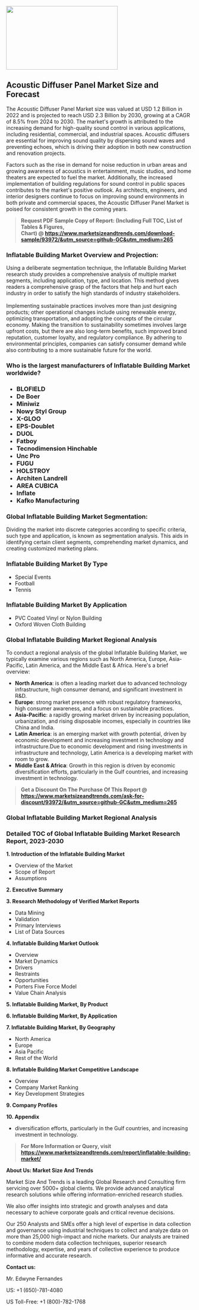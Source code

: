 <p><img class="alignnone size-medium wp-image-20088" src="https://ffe5etoiles.com/wp-content/uploads/2024/12/MST1-300x171.png" alt="" width="300" height="171" /></p><h2>Acoustic Diffuser Panel Market Size and Forecast</h2><p>The Acoustic Diffuser Panel Market size was valued at USD 1.2 Billion in 2022 and is projected to reach USD 2.3 Billion by 2030, growing at a CAGR of 8.5% from 2024 to 2030. The market's growth is attributed to the increasing demand for high-quality sound control in various applications, including residential, commercial, and industrial spaces. Acoustic diffusers are essential for improving sound quality by dispersing sound waves and preventing echoes, which is driving their adoption in both new construction and renovation projects.</p><p>Factors such as the rise in demand for noise reduction in urban areas and growing awareness of acoustics in entertainment, music studios, and home theaters are expected to fuel the market. Additionally, the increased implementation of building regulations for sound control in public spaces contributes to the market's positive outlook. As architects, engineers, and interior designers continue to focus on improving sound environments in both private and commercial spaces, the Acoustic Diffuser Panel Market is poised for consistent growth in the coming years.</p></p><blockquote id="" class=""><strong>Request PDF Sample Copy of Report: (Including Full TOC, List of Tables &amp; Figures, Chart)&nbsp;@&nbsp;<strong><a href="https://www.marketsizeandtrends.com/download-sample/93972/&utm_source=github-GC&utm_medium=265" target="_blank">https://www.marketsizeandtrends.com/download-sample/93972/&utm_source=github-GC&utm_medium=265</a></strong></strong></blockquote><h3 id="" class="">Inflatable Building Market&nbsp;Overview and Projection:</h3><p id="" class="">Using a deliberate segmentation technique, the Inflatable Building Market research study provides a comprehensive analysis of multiple market segments, including application, type, and location. This method gives readers a comprehensive grasp of the factors that help and hurt each industry in order to satisfy the high standards of industry stakeholders. <br /> <br />Implementing sustainable practices involves more than just designing products; other operational changes include using renewable energy, optimizing transportation, and adopting the concepts of the circular economy. Making the transition to sustainability sometimes involves large upfront costs, but there are also long-term benefits, such improved brand reputation, customer loyalty, and regulatory compliance. By adhering to environmental principles, companies can satisfy consumer demand while also contributing to a more sustainable future for the world.</p><h3 id="" class="">Who is the largest manufacturers of&nbsp;Inflatable Building Market worldwide?</h3><h3 class=""><p><ul><li>BLOFIELD </li><li> De Boer </li><li> Miniwiz </li><li> Nowy Styl Group </li><li> X-GLOO </li><li> EPS-Doublet </li><li> DUOL </li><li> Fatboy </li><li> Tecnodimension Hinchable </li><li> Unc Pro </li><li> FUGU </li><li> HOLSTROY </li><li> Architen Landrell </li><li> AREA CUBICA </li><li> Inflate </li><li> Kafko Manufacturing</li></ul></p></h3><h3 id="" class="">Global&nbsp;Inflatable Building Market Segmentation:</h3><p id="" class="">Dividing the market into discrete categories according to specific criteria, such type and application, is known as segmentation analysis. This aids in identifying certain client segments, comprehending market dynamics, and creating customized marketing plans.</p><h3 id="" class="">Inflatable Building Market&nbsp;By Type</h3><p><p><ul><li>Special Events </li><li> Football </li><li> Tennis</p></li></ul></p></p><h3 id="" class="">Inflatable Building Market&nbsp;By Application</h3><p class=""><p><ul><li>PVC Coated Vinyl or Nylon Building </li><li> Oxford Woven Cloth Building</li></ul></p></p><h3 id="" class="">Global Inflatable Building Market Regional Analysis</h3><p id="" class="">To conduct a regional analysis of the global Inflatable Building Market, we typically examine various regions such as North America, Europe, Asia-Pacific, Latin America, and the Middle East &amp; Africa. Here's a brief overview:</p><ul><li><strong>North America</strong>: is often a leading market due to advanced technology infrastructure, high consumer demand, and significant investment in R&amp;D.</li><li><strong>Europe</strong>: strong market presence with robust regulatory frameworks, high consumer awareness, and a focus on sustainable practices.</li><li><strong>Asia-Pacific</strong>: a rapidly growing market driven by increasing population, urbanization, and rising disposable incomes, especially in countries like China and India.</li><li><strong>Latin America</strong>: is an emerging market with growth potential, driven by economic development and increasing investment in technology and infrastructure.Due to economic development and rising investments in infrastructure and technology, Latin America is a developing market with room to grow.</li><li><strong>Middle East &amp; Africa</strong>: Growth in this region is driven by economic diversification efforts, particularly in the Gulf countries, and increasing investment in technology.</li></ul><blockquote id="" class=""><strong>Get a Discount On The Purchase Of This Report @ <strong><a href="https://www.marketsizeandtrends.com/ask-for-discount/93972/&utm_source=github-GC&utm_medium=265" target="_blank">https://www.marketsizeandtrends.com/ask-for-discount/93972/&utm_source=github-GC&utm_medium=265</a></strong></strong></blockquote><h3 id="" class="">Global Inflatable Building Market Regional Analysis</h3><h3 id="" class="">Detailed TOC of Global Inflatable Building Market Research Report, 2023-2030</h3><p id="" class=""><strong>1. Introduction of the Inflatable Building Market</strong></p><ul><li>Overview of the Market</li><li>Scope of Report</li><li>Assumptions</li></ul><p id="" class=""><strong>2. Executive Summary</strong></p><p id="" class=""><strong>3. Research Methodology of Verified Market Reports</strong></p><ul><li>Data Mining</li><li>Validation</li><li>Primary Interviews</li><li>List of Data Sources</li></ul><p id="" class=""><strong>4. Inflatable Building Market Outlook</strong></p><ul><li>Overview</li><li>Market Dynamics</li><li>Drivers</li><li>Restraints</li><li>Opportunities</li><li>Porters Five Force Model</li><li>Value Chain Analysis</li></ul><p id="" class=""><strong>5. Inflatable Building Market, By Product</strong></p><p id="" class=""><strong>6. Inflatable Building Market, By Application</strong></p><p id="" class=""><strong>7. Inflatable Building Market, By Geography</strong></p><ul><li>North America</li><li>Europe</li><li>Asia Pacific</li><li>Rest of the World</li></ul><p id="" class=""><strong>8. Inflatable Building Market Competitive Landscape</strong></p><ul><li>Overview</li><li>Company Market Ranking</li><li>Key Development Strategies</li></ul><p id="" class=""><strong>9. Company Profiles</strong></p><p id="" class=""><strong>10. Appendix</strong></p><ul><li>diversification efforts, particularly in the Gulf countries, and increasing investment in technology.</li></ul><blockquote id="" class=""><strong>For More Information or Query, visit <strong><strong><a href="https://www.marketsizeandtrends.com/report/inflatable-building-market/" target="_blank">https://www.marketsizeandtrends.com/report/inflatable-building-market/</a></strong></strong></strong></blockquote><p id="" class=""><strong>About Us: Market Size And Trends</strong></p><p id="" class="">Market Size And Trends is a leading Global Research and Consulting firm servicing over 5000+ global clients. We provide advanced analytical research solutions while offering information-enriched research studies.</p><p id="" class="">We also offer insights into strategic and growth analyses and data necessary to achieve corporate goals and critical revenue decisions.</p><p id="" class="">Our 250 Analysts and SMEs offer a high level of expertise in data collection and governance using industrial techniques to collect and analyze data on more than 25,000 high-impact and niche markets. Our analysts are trained to combine modern data collection techniques, superior research methodology, expertise, and years of collective experience to produce informative and accurate research.</p><p id="" class=""><strong>Contact us:</strong></p><p id="" class="">Mr. Edwyne Fernandes</p><p id="" class="">US: +1 (650)-781-4080</p><p id="" class="">US Toll-Free: +1 (800)-782-1768</p>
